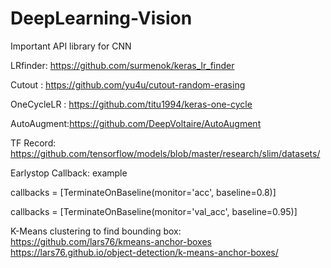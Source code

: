 # DeepLearning-Vision
Important API library for CNN

LRfinder: https://github.com/surmenok/keras_lr_finder

Cutout :  https://github.com/yu4u/cutout-random-erasing

OneCycleLR : https://github.com/titu1994/keras-one-cycle

AutoAugment:https://github.com/DeepVoltaire/AutoAugment

TF Record: https://github.com/tensorflow/models/blob/master/research/slim/datasets/

Earlystop Callback: example 

callbacks = [TerminateOnBaseline(monitor='acc', baseline=0.8)]

callbacks = [TerminateOnBaseline(monitor='val_acc', baseline=0.95)]

K-Means clustering to find bounding box:
https://github.com/lars76/kmeans-anchor-boxes
https://lars76.github.io/object-detection/k-means-anchor-boxes/

